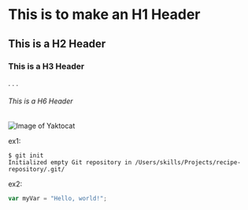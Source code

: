 # This is to make an H1 Header
## This is a H2 Header 
### This is a H3 Header
.
.
.
###### This is a H6 Header

![Image of Yaktocat](https://octodex.github.com/images/yaktocat.png)

ex1:
```
$ git init
Initialized empty Git repository in /Users/skills/Projects/recipe-repository/.git/
```
ex2:
``` javascript
var myVar = "Hello, world!";
```
